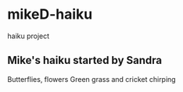 mikeD-haiku
===========

haiku project

## Mike's haiku started by Sandra

Butterflies, flowers
Green grass and cricket chirping